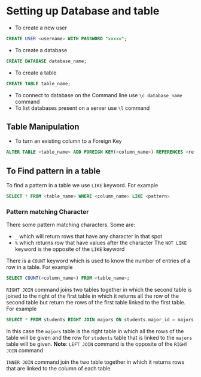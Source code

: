 # Setting up Database and table
- To create a new user
```sql
CREATE USER <username> WITH PASSWORD "xxxxx";
```
- To create a database  
```sql
CREATE DATABASE database_name;
```
- To create a table 
```sql
CREATE TABLE table_name;
```
- To connect to database on the Command line use `\c database_name` command 
- To list databases present on a server use `\l` command 
## Table Manipulation
- To turn an existing column to a Foreign Key 
```sql
ALTER TABLE <table_name> ADD FOREIGN KEY(<column_name>) REFERENCES <reference_table>(<reference_column>); 
```
## To Find pattern in a table
To find a pattern in a table we use `LIKE` keyword. For example
```sql 
SELECT * FROM <table_name> WHERE <column_name> LIKE <pattern>
```
### Pattern matching Character
There some pattern matching characters. Some are:
- `_` which will return rows that have any character in that spot
- `%` which returns row that have values after the character 
The `NOT LIKE` keyword is the opposite of the `LIKE` keyword


There is a `COUNT` keyword which is used to know the number of entries of a row in a table. For example 
```sql
SELECT COUNT(<column_name>) FROM <table_name>;
```
`RIGHT JOIN` command joins two tables together in which the second table is joined to the right of the first table in which it returns all the row of the second table but return the rows of the first table linked to the first table. 
For example
```sql
SELECT * FROM students RIGHT JOIN majors ON students.major_id = majors.major_id;
```
In this case the `majors` table is the right table in which all the rows of the table will be given and the row for `students` table  that is linked to the `majors` table will be given.
**Note**: `LEFT JOIN` command is the opposite of the `RIGHT JOIN` command 

`INNER JOIN` command join the two table together in which it returns rows that are linked to the column of each table 